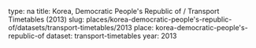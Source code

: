 type: na
title: Korea, Democratic People's Republic of / Transport Timetables (2013)
slug: places/korea-democratic-people's-republic-of/datasets/transport-timetables/2013
place: korea-democratic-people's-republic-of
dataset: transport-timetables
year: 2013
